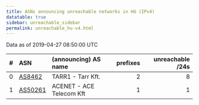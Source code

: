 ```yaml
---
title: ASNs announcing unreachable networks in HU (IPv4)
datatable: true
sidebar: unreachable_sidebar
permalink: unreachable_hu-v4.html
---
```


Data as of 2019-04-27 08:50:00 UTC


<div class="datatable-begin"></div>

|   # | ASN                                    | (announcing) AS name     |   prefixes |   unreachable /24s |
|----:|:---------------------------------------|:-------------------------|-----------:|-------------------:|
|   0 | [AS8462](unreachable_AS8462-v4.html)   | TARR1 - Tarr Kft.        |          2 |                  8 |
|   1 | [AS50261](unreachable_AS50261-v4.html) | ACENET - ACE Telecom Kft |          1 |                  1 |

<div class="datatable-end"></div>